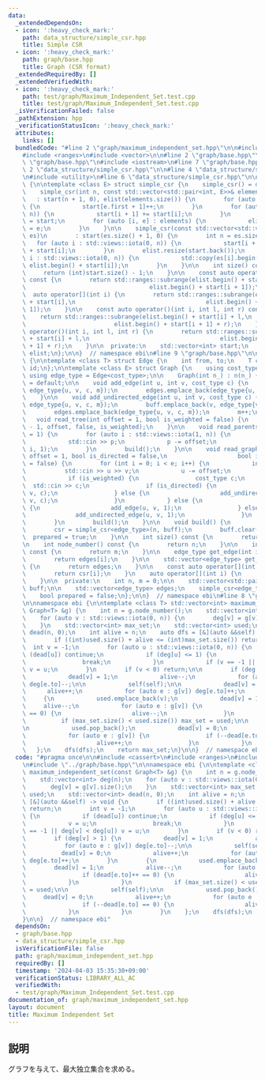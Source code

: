 ```yaml
---
data:
  _extendedDependsOn:
  - icon: ':heavy_check_mark:'
    path: data_structure/simple_csr.hpp
    title: Simple CSR
  - icon: ':heavy_check_mark:'
    path: graph/base.hpp
    title: Graph (CSR format)
  _extendedRequiredBy: []
  _extendedVerifiedWith:
  - icon: ':heavy_check_mark:'
    path: test/graph/Maximum_Independent_Set.test.cpp
    title: test/graph/Maximum_Independent_Set.test.cpp
  _isVerificationFailed: false
  _pathExtension: hpp
  _verificationStatusIcon: ':heavy_check_mark:'
  attributes:
    links: []
  bundledCode: "#line 2 \"graph/maximum_independent_set.hpp\"\n\n#include <cassert>\n\
    #include <ranges>\n#include <vector>\n\n#line 2 \"graph/base.hpp\"\n\n#line 4\
    \ \"graph/base.hpp\"\n#include <iostream>\n#line 7 \"graph/base.hpp\"\n\n#line\
    \ 2 \"data_structure/simple_csr.hpp\"\n\n#line 4 \"data_structure/simple_csr.hpp\"\
    \n#include <utility>\n#line 6 \"data_structure/simple_csr.hpp\"\n\nnamespace ebi\
    \ {\n\ntemplate <class E> struct simple_csr {\n    simple_csr() = default;\n\n\
    \    simple_csr(int n, const std::vector<std::pair<int, E>>& elements)\n     \
    \   : start(n + 1, 0), elist(elements.size()) {\n        for (auto e : elements)\
    \ {\n            start[e.first + 1]++;\n        }\n        for (auto i : std::views::iota(0,\
    \ n)) {\n            start[i + 1] += start[i];\n        }\n        auto counter\
    \ = start;\n        for (auto [i, e] : elements) {\n            elist[counter[i]++]\
    \ = e;\n        }\n    }\n\n    simple_csr(const std::vector<std::vector<E>>&\
    \ es)\n        : start(es.size() + 1, 0) {\n        int n = es.size();\n     \
    \   for (auto i : std::views::iota(0, n)) {\n            start[i + 1] = (int)es[i].size()\
    \ + start[i];\n        }\n        elist.resize(start.back());\n        for (auto\
    \ i : std::views::iota(0, n)) {\n            std::copy(es[i].begin(), es[i].end(),\
    \ elist.begin() + start[i]);\n        }\n    }\n\n    int size() const {\n   \
    \     return (int)start.size() - 1;\n    }\n\n    const auto operator[](int i)\
    \ const {\n        return std::ranges::subrange(elist.begin() + start[i],\n  \
    \                                   elist.begin() + start[i + 1]);\n    }\n  \
    \  auto operator[](int i) {\n        return std::ranges::subrange(elist.begin()\
    \ + start[i],\n                                     elist.begin() + start[i +\
    \ 1]);\n    }\n\n    const auto operator()(int i, int l, int r) const {\n    \
    \    return std::ranges::subrange(elist.begin() + start[i] + l,\n            \
    \                         elist.begin() + start[i + 1] + r);\n    }\n    auto\
    \ operator()(int i, int l, int r) {\n        return std::ranges::subrange(elist.begin()\
    \ + start[i] + l,\n                                     elist.begin() + start[i\
    \ + 1] + r);\n    }\n\n  private:\n    std::vector<int> start;\n    std::vector<E>\
    \ elist;\n};\n\n}  // namespace ebi\n#line 9 \"graph/base.hpp\"\n\nnamespace ebi\
    \ {\n\ntemplate <class T> struct Edge {\n    int from, to;\n    T cost;\n    int\
    \ id;\n};\n\ntemplate <class E> struct Graph {\n    using cost_type = E;\n   \
    \ using edge_type = Edge<cost_type>;\n\n    Graph(int n_) : n(n_) {}\n\n    Graph()\
    \ = default;\n\n    void add_edge(int u, int v, cost_type c) {\n        buff.emplace_back(u,\
    \ edge_type{u, v, c, m});\n        edges.emplace_back(edge_type{u, v, c, m++});\n\
    \    }\n\n    void add_undirected_edge(int u, int v, cost_type c) {\n        buff.emplace_back(u,\
    \ edge_type{u, v, c, m});\n        buff.emplace_back(v, edge_type{v, u, c, m});\n\
    \        edges.emplace_back(edge_type{u, v, c, m});\n        m++;\n    }\n\n \
    \   void read_tree(int offset = 1, bool is_weighted = false) {\n        read_graph(n\
    \ - 1, offset, false, is_weighted);\n    }\n\n    void read_parents(int offset\
    \ = 1) {\n        for (auto i : std::views::iota(1, n)) {\n            int p;\n\
    \            std::cin >> p;\n            p -= offset;\n            add_undirected_edge(p,\
    \ i, 1);\n        }\n        build();\n    }\n\n    void read_graph(int e, int\
    \ offset = 1, bool is_directed = false,\n                    bool is_weighted\
    \ = false) {\n        for (int i = 0; i < e; i++) {\n            int u, v;\n \
    \           std::cin >> u >> v;\n            u -= offset;\n            v -= offset;\n\
    \            if (is_weighted) {\n                cost_type c;\n              \
    \  std::cin >> c;\n                if (is_directed) {\n                    add_edge(u,\
    \ v, c);\n                } else {\n                    add_undirected_edge(u,\
    \ v, c);\n                }\n            } else {\n                if (is_directed)\
    \ {\n                    add_edge(u, v, 1);\n                } else {\n      \
    \              add_undirected_edge(u, v, 1);\n                }\n            }\n\
    \        }\n        build();\n    }\n\n    void build() {\n        assert(!prepared);\n\
    \        csr = simple_csr<edge_type>(n, buff);\n        buff.clear();\n      \
    \  prepared = true;\n    }\n\n    int size() const {\n        return n;\n    }\n\
    \n    int node_number() const {\n        return n;\n    }\n\n    int edge_number()\
    \ const {\n        return m;\n    }\n\n    edge_type get_edge(int i) const {\n\
    \        return edges[i];\n    }\n\n    std::vector<edge_type> get_edges() const\
    \ {\n        return edges;\n    }\n\n    const auto operator[](int i) const {\n\
    \        return csr[i];\n    }\n    auto operator[](int i) {\n        return csr[i];\n\
    \    }\n\n  private:\n    int n, m = 0;\n\n    std::vector<std::pair<int,edge_type>>\
    \ buff;\n\n    std::vector<edge_type> edges;\n    simple_csr<edge_type> csr;\n\
    \    bool prepared = false;\n};\n\n}  // namespace ebi\n#line 8 \"graph/maximum_independent_set.hpp\"\
    \n\nnamespace ebi {\n\ntemplate <class T> std::vector<int> maximum_independent_set(const\
    \ Graph<T> &g) {\n    int n = g.node_number();\n    std::vector<int> deg(n);\n\
    \    for (auto v : std::views::iota(0, n)) {\n        deg[v] = g[v].size();\n\
    \    }\n    std::vector<int> max_set;\n    std::vector<int> used;\n    std::vector<int>\
    \ dead(n, 0);\n    int alive = n;\n    auto dfs = [&](auto &&self) -> void {\n\
    \        if ((int)used.size() + alive <= (int)max_set.size()) return;\n      \
    \  int v = -1;\n        for (auto u : std::views::iota(0, n)) {\n            if\
    \ (dead[u]) continue;\n            if (deg[u] <= 1) {\n                v = u;\n\
    \                break;\n            }\n            if (v == -1 || deg[v] < deg[u])\
    \ v = u;\n        }\n        if (v < 0) return;\n\n        if (deg[v] > 1) {\n\
    \            dead[v] = 1;\n            alive--;\n            for (auto e : g[v])\
    \ deg[e.to]--;\n\n            self(self);\n\n            dead[v] = 0;\n      \
    \      alive++;\n            for (auto e : g[v]) deg[e.to]++;\n        }\n   \
    \     {\n            used.emplace_back(v);\n            dead[v] = 1;\n       \
    \     alive--;\n            for (auto e : g[v]) {\n                if (dead[e.to]++\
    \ == 0) {\n                    alive--;\n                }\n            }\n  \
    \          if (max_set.size() < used.size()) max_set = used;\n\n            self(self);\n\
    \n            used.pop_back();\n            dead[v] = 0;\n            alive++;\n\
    \            for (auto e : g[v]) {\n                if (--dead[e.to] == 0) {\n\
    \                    alive++;\n                }\n            }\n        }\n \
    \   };\n    dfs(dfs);\n    return max_set;\n}\n\n}  // namespace ebi\n"
  code: "#pragma once\n\n#include <cassert>\n#include <ranges>\n#include <vector>\n\
    \n#include \"../graph/base.hpp\"\n\nnamespace ebi {\n\ntemplate <class T> std::vector<int>\
    \ maximum_independent_set(const Graph<T> &g) {\n    int n = g.node_number();\n\
    \    std::vector<int> deg(n);\n    for (auto v : std::views::iota(0, n)) {\n \
    \       deg[v] = g[v].size();\n    }\n    std::vector<int> max_set;\n    std::vector<int>\
    \ used;\n    std::vector<int> dead(n, 0);\n    int alive = n;\n    auto dfs =\
    \ [&](auto &&self) -> void {\n        if ((int)used.size() + alive <= (int)max_set.size())\
    \ return;\n        int v = -1;\n        for (auto u : std::views::iota(0, n))\
    \ {\n            if (dead[u]) continue;\n            if (deg[u] <= 1) {\n    \
    \            v = u;\n                break;\n            }\n            if (v\
    \ == -1 || deg[v] < deg[u]) v = u;\n        }\n        if (v < 0) return;\n\n\
    \        if (deg[v] > 1) {\n            dead[v] = 1;\n            alive--;\n \
    \           for (auto e : g[v]) deg[e.to]--;\n\n            self(self);\n\n  \
    \          dead[v] = 0;\n            alive++;\n            for (auto e : g[v])\
    \ deg[e.to]++;\n        }\n        {\n            used.emplace_back(v);\n    \
    \        dead[v] = 1;\n            alive--;\n            for (auto e : g[v]) {\n\
    \                if (dead[e.to]++ == 0) {\n                    alive--;\n    \
    \            }\n            }\n            if (max_set.size() < used.size()) max_set\
    \ = used;\n\n            self(self);\n\n            used.pop_back();\n       \
    \     dead[v] = 0;\n            alive++;\n            for (auto e : g[v]) {\n\
    \                if (--dead[e.to] == 0) {\n                    alive++;\n    \
    \            }\n            }\n        }\n    };\n    dfs(dfs);\n    return max_set;\n\
    }\n\n}  // namespace ebi"
  dependsOn:
  - graph/base.hpp
  - data_structure/simple_csr.hpp
  isVerificationFile: false
  path: graph/maximum_independent_set.hpp
  requiredBy: []
  timestamp: '2024-04-03 15:35:30+09:00'
  verificationStatus: LIBRARY_ALL_AC
  verifiedWith:
  - test/graph/Maximum_Independent_Set.test.cpp
documentation_of: graph/maximum_independent_set.hpp
layout: document
title: Maximum Independent Set
---
```


## 説明

グラフを与えて、最大独立集合を求める。